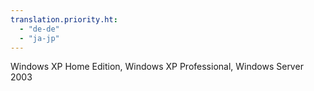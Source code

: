 ```yaml
---
translation.priority.ht: 
  - "de-de"
  - "ja-jp"
---
```

Windows XP Home Edition, Windows XP Professional, Windows Server 2003